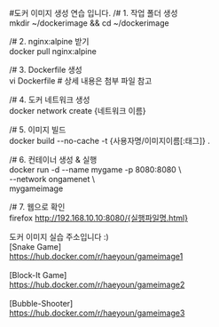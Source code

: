 #도커 이미지 생성 연습 입니다. 
/# 1. 작업 폴더 생성<br>
mkdir  ~/dockerimage && cd ~/dockerimage<br>

/# 2. nginx:alpine 받기<br>
docker pull nginx:alpine<br>

/# 3. Dockerfile 생성<br>
vi Dockerfile # 상세 내용은 첨부 파일 참고<br>

/# 4. 도커 네트워크 생성<br>
docker network create {네트워크 이름}<br>

/# 5. 이미지 빌드<br>
docker build --no-cache -t {사용자명/이미지이름[:태그]} . <br>

/# 6. 컨테이너 생성 & 실행<br>
docker run -d --name mygame -p 8080:8080 \\<br>
    --network ongamenet \\<br>
    mygameimage<br>

/# 7. 웹으로 확인<br>
firefox http://192.168.10.10:8080/{실행파일명.html} <br>

 도커 이미지 실습 주소입니다 :)<br>
[Snake Game]<br>
https://hub.docker.com/r/haeyoun/gameimage1<br>
<br>
[Block-It Game]<br>
https://hub.docker.com/r/haeyoun/gameimage2<br>
<br>
[Bubble-Shooter]<br>
https://hub.docker.com/r/haeyoun/gameimage3<br>
